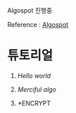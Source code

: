 Algospot 진행중

Reference : [Algospot](http://algospot.com)

# 튜토리얼

1. *Hello world*

2. *Merciful algo*

3. *ENCRYPT
